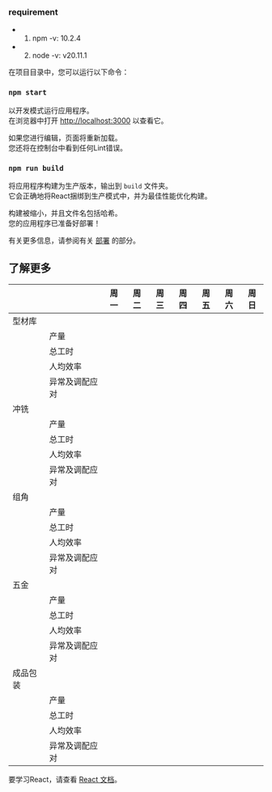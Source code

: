 ### requirement
* 1. npm -v: 10.2.4
* 2. node -v: v20.11.1


在项目目录中，您可以运行以下命令：

### `npm start`

以开发模式运行应用程序。\
在浏览器中打开 [http://localhost:3000](http://localhost:3000) 以查看它。

如果您进行编辑，页面将重新加载。\
您还将在控制台中看到任何Lint错误。

### `npm run build`

将应用程序构建为生产版本，输出到 `build` 文件夹。\
它会正确地将React捆绑到生产模式中，并为最佳性能优化构建。

构建被缩小，并且文件名包括哈希。\
您的应用程序已准备好部署！

有关更多信息，请参阅有关 [部署](https://facebook.github.io/create-react-app/docs/deployment) 的部分。


## 了解更多


|          ||  周一  |   周二  |  周三  |  周四  |  周五  |  周六  |  周日  |
|----------|--------|---------|--------|--------|--------|--------|--------|--------|
| 型材库   |        |         |        |        |        |        |        ||
|          | 产量   |         |        |        |        |        |        ||
|          | 总工时 |         |        |        |        |        |        ||
|          | 人均效率|        |        |        |        |        |        ||
|          | 异常及调配应对| |  | | | | | ||
| 冲铣     |        |         |        |        |        |        |        ||
|          | 产量   |         |        |        |        |        |        ||
|          | 总工时 |         |        |        |        |        |        ||
|          | 人均效率|        |        |        |        |        |        ||
|          | 异常及调配应对| |  | | | | | ||
| 组角     |        |         |        |        |        |        |        ||
|          | 产量   |         |        |        |        |        |        ||
|          | 总工时 |         |        |        |        |        |        ||
|          | 人均效率|        |        |        |        |        |        ||
|          | 异常及调配应对| |  | | | | | ||
| 五金     |        |         |        |        |        |        |        ||
|          | 产量   |         |        |        |        |        |        ||
|          | 总工时 |         |        |        |        |        |        ||
|          | 人均效率|        |        |        |        |        |        ||
|          | 异常及调配应对| |  | | | | | ||
| 成品包装 |        |         |        |        |        |        |        ||
|          | 产量   |         |        |        |        |        |        ||
|          | 总工时 |         |        |        |        |        |        ||
|          | 人均效率|        |        |        |        |        |        ||
|          | 异常及调配应对| |  | | | | | |

要学习React，请查看 [React 文档](https://reactjs.org/)。